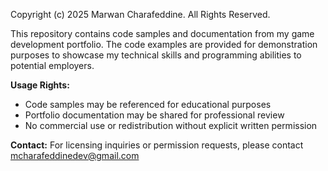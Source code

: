 Copyright (c) 2025 Marwan Charafeddine. All Rights Reserved.

This repository contains code samples and documentation from my game development portfolio. 
The code examples are provided for demonstration purposes to showcase my technical skills 
and programming abilities to potential employers.

**Usage Rights:**
- Code samples may be referenced for educational purposes
- Portfolio documentation may be shared for professional review
- No commercial use or redistribution without explicit written permission

**Contact:** For licensing inquiries or permission requests, please contact mcharafeddinedev@gmail.com
